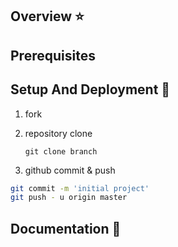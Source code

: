 ## Overview ⭐️

## Prerequisites
## Setup And Deployment 🔧

1. fork
2. repository clone

   ```
   git clone branch
   ```
3. github commit & push

```bash
git commit -m 'initial project'
git push - u origin master
```
## Documentation 📑

